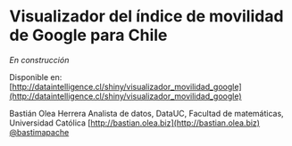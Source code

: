 # Visualizador del índice de movilidad de Google para Chile


_En construcción_

Disponible en: [http://dataintelligence.cl/shiny/visualizador_movilidad_google](http://dataintelligence.cl/shiny/visualizador_movilidad_google)

Bastián Olea Herrera
Analista de datos, DataUC, 
Facultad de matemáticas, Universidad Católica
[http://bastian.olea.biz](http://bastian.olea.biz)
[@bastimapache](http://bastian.olea.biz)

